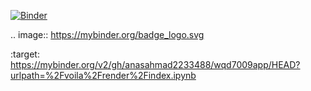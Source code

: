 [![Binder](https://mybinder.org/badge_logo.svg)](https://mybinder.org/v2/gh/anasahmad2233488/wqd7009app/HEAD?urlpath=%2Fvoila%2Frender%2Findex.ipynb)

.. image:: https://mybinder.org/badge_logo.svg

:target: https://mybinder.org/v2/gh/anasahmad2233488/wqd7009app/HEAD?urlpath=%2Fvoila%2Frender%2Findex.ipynb
